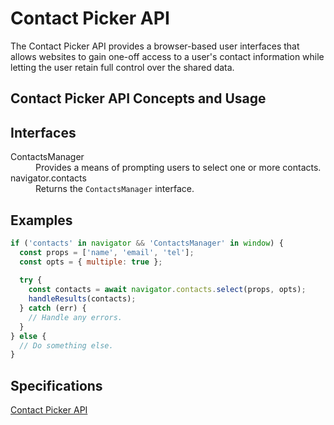 # Contact Picker API

The Contact Picker API provides a browser-based user interfaces that allows websites to gain one-off access to a user's contact information while letting the user retain full control over the shared data. 

## Contact Picker API Concepts and Usage

## Interfaces

<dl>
  <dt>ContactsManager</dt>
  <dd>Provides a means of prompting users to select one or more contacts.</dd>
  <dt>navigator.contacts</dt>
  <dd>Returns the <code>ContactsManager</code> interface.</dd>
</dl>

## Examples

```js
if ('contacts' in navigator && 'ContactsManager' in window) {
  const props = ['name', 'email', 'tel'];
  const opts = { multiple: true };
  
  try {
    const contacts = await navigator.contacts.select(props, opts);
    handleResults(contacts);
  } catch (err) {
    // Handle any errors.
  }
} else {
  // Do something else.
}
```

## Specifications

[Contact Picker API](https://wicg.github.io/contact-api/spec/)